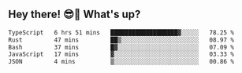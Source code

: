 ## Hey there! 😎👋 What's up?

<!--START_SECTION:waka-->

```txt
TypeScript   6 hrs 51 mins   ███████████████████▓░░░░░   78.25 %
Rust         47 mins         ██▒░░░░░░░░░░░░░░░░░░░░░░   08.97 %
Bash         37 mins         █▓░░░░░░░░░░░░░░░░░░░░░░░   07.09 %
JavaScript   17 mins         ▓░░░░░░░░░░░░░░░░░░░░░░░░   03.33 %
JSON         4 mins          ▒░░░░░░░░░░░░░░░░░░░░░░░░   00.86 %
```

<!--END_SECTION:waka-->
